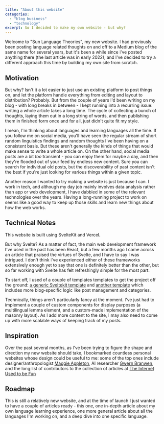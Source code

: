 ```yaml
---
title: "About this website"
categories: 
  - "blog business"
  - "technology"
excerpt: So I decided to make my own website - but why?
---
```


Welcome to "Sun Language Theories", my new website. I had previously been posting language related thoughts on and off to a Medium blog of the same name for several years, but it's been a while since I've posted anything there (the last article was in early 2022), and I've decided to try a different approach this time by building my own site from scratch.

## Motivation

But why? Isn't it a lot easier to just use an existing platform to post things on, and let the platform handle everything from editing and layout to distribution? Probably. But from the couple of years I'd been writing on my blog - with long breaks in between - I kept running into a recurring issue: writing a whole article takes a long time. The cycle of collecting a bunch of thoughts, laying them out in a long string of words, and then publishing them in finished form once and for all, just didn't quite fit my style.

I mean, I'm thinking about languages and learning languages all the time. If you follow me on social media, you'll have seen the regular stream of short random linguistics findings and random thoughts I've been having on a consistent basis. But these aren't generally the kinds of things that would make sense to write a whole article on. On the other hand, social media posts are a bit *too* transient - you can enjoy them for maybe a day, and then they're flooded out of your feed by endless new content. Sure you can search for individual old posts, but the discoverability of past content isn't the best if you're just looking for various things within a given topic.

Another reason I wanted to try making a website is just because I can. I work in tech, and although my day job mainly involves data analysis rather than app or web development, I have dabbled in some of the relevant technologies over the years. Having a long-running project to work on seems like a good way to keep up those skills and learn new things about how the web works.

## Technical Notes

This website is built using SvelteKit and Vercel. 

But why Svelte? As a matter of fact, the main web development framework I've used in the past has been React, but a few months ago I came across an article that praised the virtues of Svelte, and I have to say I was intrigued. I don't think I've experienced either of these frameworks extensively enough yet to say that one is definitely better than the other, but so far working with Svelte has felt refreshingly simple for the most part.

To start off, I used of a couple of templates templates to get the project off the ground: <a href="https://vercel.com/templates/svelte/sveltekit-boilerplate" target="_blank">a generic Sveltekit template</a> and <a href="https://github.com/josh-collinsworth/sveltekit-blog-starter/tree/main" target="_blank">another template</a> which includes more blog-specific logic like post management and categories. 

Technically, things aren't particularly fancy at the moment. I've just had to implement a couple of custom components for display purposes (a multilingual lemma element, and a custom-made implementation of the masonry layout). As I add more content to the site, I may also need to come up with more scalable ways of keeping track of my posts.

## Inspiration

Over the past several months, as I've been trying to figure the shape and direction my new website should take, I bookmarked countless personal websites whose design could be useful to me: some of the top ones include designer/anthropologist <a href="https://maggieappleton.com" target="_blank">Maggie Appleton</a>, AI researcher <a href="https://www.gwern.net/" target="_blank">Gwern Branwen</a>, and the long list of contributors to the collection of articles at <a href="https://projects.kwon.nyc/internet-is-fun/" target="_blank">The Internet Used to be Fun</a>

## Roadmap

 This is still a relatively new website, and at the time of launch I just wanted to have a couple of articles ready - this one, one in-depth article about my own language learning experience, one more general article about all the languages I'm working on, and a deep dive into one specific language.